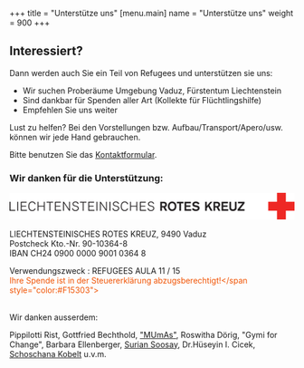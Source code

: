 +++
title = "Unterstütze uns"
[menu.main]
name =  "Unterstütze uns"
weight = 900
+++

## Interessiert? 

Dann werden auch Sie ein Teil von Refugees und unterstützen sie uns: 

 - Wir suchen Proberäume Umgebung Vaduz, Fürstentum Liechtenstein
 - Sind dankbar für Spenden aller Art (Kollekte für Flüchtlingshilfe)
 - Empfehlen Sie uns weiter

Lust zu helfen? Bei den Vorstellungen bzw. Aufbau/Transport/Apero/usw. können wir jede Hand gebrauchen. 

Bitte benutzen Sie das [Kontaktformular](http://therefugees.ch/contact/).



### Wir danken für die Unterstützung: 

<img src="/RotesKreuz-Logo-Web.gif"/>

LIECHTENSTEINISCHES ROTES KREUZ, 9490 Vaduz<br/>
Postcheck
Kto.-Nr. 90-10364-8<br/>
IBAN    CH24 0900 0000 9001 0364 8

Verwendungszweck : REFUGEES AULA 11 / 15<br/>
<span style="color:#F15303">Ihre Spende ist in der Steuererklärung abzugsberechtigt!</span style="color:#F15303"><br/>
<br/>

Wir danken ausserdem: 

Pippilotti Rist, Gottfried Bechthold, ["MUmAs"](http://www.mumas.li/), Roswitha Dörig, "Gymi for Change", Barbara Ellenberger, [Surian Soosay](https://www.flickr.com/photos/ssoosay/), Dr.Hüseyin I. Cicek, [Schoschana Kobelt](http://schoschanakobelt.ch/) u.v.m.
